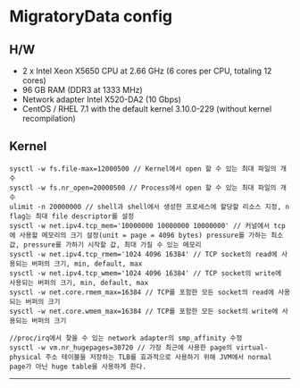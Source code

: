 # MigratoryData config
## H/W
* 2 x Intel Xeon X5650 CPU at 2.66 GHz (6 cores per CPU, totaling 12 cores)
* 96 GB RAM (DDR3 at 1333 MHz)
* Network adapter Intel X520-DA2 (10 Gbps)
* CentOS / RHEL 7.1 with the default kernel 3.10.0-229 (without kernel recompilation)

## Kernel

	sysctl -w fs.file-max=12000500 // Kernel에서 open 할 수 있는 최대 파일의 개수
	sysctl -w fs.nr_open=20000500 // Process에서 open 할 수 있는 최대 파일의 개수
	ulimit -n 20000000 // shell과 shell에서 생성한 프로세스에 할당할 리소스 지정, n flag는 최대 file descriptor를 설정
	sysctl -w net.ipv4.tcp_mem='10000000 10000000 10000000' // 커널에서 tcp에 사용할 메모리의 크기 설정(unit = page = 4096 bytes) pressure를 가하는 최소값, pressure를 가하기 시작할 값, 최대 가질 수 있는 메모리
	sysctl -w net.ipv4.tcp_rmem='1024 4096 16384' // TCP socket의 read에 사용되는 버퍼의 크기, min, default, max
	sysctl -w net.ipv4.tcp_wmem='1024 4096 16384' // TCP socket의 write에 사용되는 버퍼의 크기, min, default, max
	sysctl -w net.core.rmem_max=16384 // TCP를 포함한 모든 socket의 read에 사용되는 버퍼의 크기 
	sysctl -w net.core.wmem_max=16384 // TCP를 포함한 모든 socket의 write에 사용되는 버퍼의 크기 
	
	//proc/irq에서 찾을 수 있는 network adapter의 smp_affinity 수정
	sysctl -w vm.nr_hugepages=30720 // 가장 최근에 사용한 page의 virtual-physical 주소 테이블을 저장하는 TLB를 효과적으로 사용하기 위해 JVM에서 normal page가 아닌 huge table을 사용하게 한다.

---
